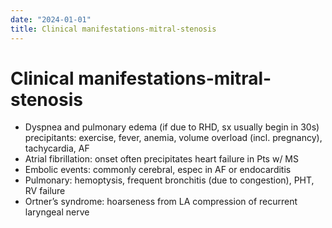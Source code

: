 ```yaml
---
date: "2024-01-01"
title: Clinical manifestations-mitral-stenosis
---
```


# Clinical manifestations-mitral-stenosis


* Dyspnea and pulmonary edema (if due to RHD, sx usually begin in 30s) precipitants: exercise, fever, anemia, volume overload (incl. pregnancy), tachycardia, AF
* Atrial fibrillation: onset often precipitates heart failure in Pts w/ MS
* Embolic events: commonly cerebral, espec in AF or endocarditis
* Pulmonary: hemoptysis, frequent bronchitis (due to congestion), PHT, RV failure
* Ortner’s syndrome: hoarseness from LA compression of recurrent laryngeal nerve

